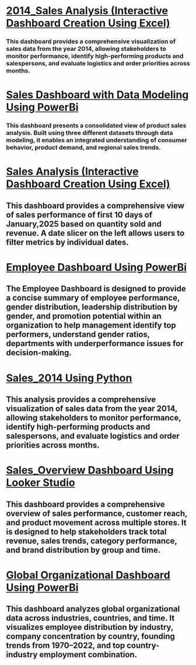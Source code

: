 # [2014_Sales Analysis (Interactive Dashboard Creation Using Excel)](https://github.com/Shamrin1122/2014_Sales)

### This dashboard provides a comprehensive visualization of sales data from the year 2014, allowing stakeholders to monitor performance, identify high-performing products and salespersons, and evaluate logistics and order priorities across months.

# [Sales Dashboard with Data Modeling Using PowerBi]( https://github.com/Shamrin1122/Data-Modeling-With-Power-Bi)

### This dashboard presents a consolidated view of product sales analysis. Built using three different datasets through data modeling, it enables an integrated understanding of consumer behavior, product demand, and regional sales trends.

# [Sales Analysis (Interactive Dashboard Creation Using Excel)]( https://github.com/Shamrin1122/Sales_Overview)

## This dashboard provides a comprehensive view of sales performance of first 10 days of January,2025 based on quantity sold and revenue. A date slicer on the left allows users to filter metrics by individual dates.

# [Employee Dashboard Using PowerBi]( https://github.com/Shamrin1122/Employee-Performance-With-PowerBi)

## The Employee Dashboard is designed to provide a concise summary of employee performance, gender distribution, leadership distribution by gender, and promotion potential within an organization to help management identify top performers, understand gender ratios, departments with underperformance issues for decision-making.

# [Sales_2014 Using Python]( https://github.com/Shamrin1122/2014_Sales-Using-Python)

## This analysis provides a comprehensive visualization of sales data from the year 2014, allowing stakeholders to monitor performance, identify high-performing products and salespersons, and evaluate logistics and order priorities across months.

# [Sales_Overview Dashboard Using Looker Studio]( https://github.com/Shamrin1122/Sales_Overview-Using-Looker-Studio)

## This dashboard provides a comprehensive overview of sales performance, customer reach, and product movement across multiple stores. It is designed to help stakeholders track total revenue, sales trends, category performance, and brand distribution by group and time.

# [Global Organizational Dashboard Using PowerBi]( https://github.com/Shamrin1122/Organizational-Dashboard-Using-PowerBi)

## This dashboard analyzes global organizational data across industries, countries, and time. It visualizes employee distribution by industry, company concentration by country, founding trends from 1970–2022, and top country-industry employment combination.





